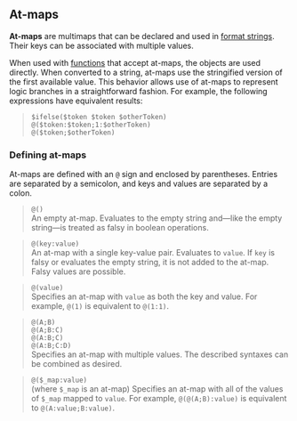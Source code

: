 ## At-maps

**At-maps** are multimaps that can be declared and used in [format strings](./format-strings.md).
Their keys can be associated with multiple values.

When used with [functions](./format-string-functions.md#at-map-functions) that accept at-maps, the objects are used directly.
When converted to a string, at-maps use the stringified version of the first available value.
This behavior allows use of at-maps to represent logic branches in a straightforward fashion.
For example, the following expressions have equivalent results:

> `$ifelse($token $token $otherToken)`  
> `@($token:$token;1:$otherToken)`  
> `@($token;$otherToken)`

### Defining at-maps

At-maps are defined with an `@` sign and enclosed by parentheses.
Entries are separated by a semicolon, and keys and values are separated by a colon.

> `@()`  
> An empty at-map.
> Evaluates to the empty string and—like the empty string—is treated as falsy in boolean operations.

> `@(key:value)`  
> An at-map with a single key-value pair.
> Evaluates to `value`.
> If `key` is falsy or evaluates the empty string, it is not added to the at-map.
> Falsy values are possible.

> `@(value)`  
> Specifies an at-map with `value` as both the key and value.
> For example, `@(1)` is equivalent to `@(1:1)`.

> `@(A;B)`  
> `@(A;B:C)`  
> `@(A:B;C)`  
> `@(A:B;C:D)`  
> Specifies an at-map with multiple values.
> The described syntaxes can be combined as desired.

> `@($_map:value)`  
> (where `$_map` is an at-map) Specifies an at-map with all of the values of `$_map` mapped to `value`.
> For example, `@(@(A;B):value)` is equivalent to `@(A:value;B:value)`.

